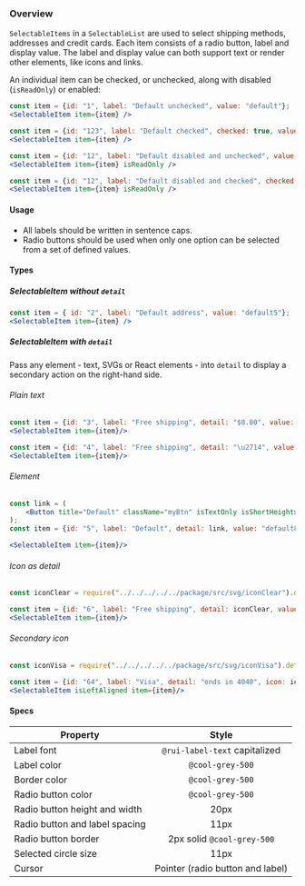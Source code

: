 ### Overview

`SelectableItems` in a `SelectableList` are used to select shipping methods, addresses and credit cards. Each item consists of a radio button, label and display value. The label and display value can both support text or render other elements, like icons and links.

An individual item can be checked, or unchecked, along with disabled (`isReadOnly`) or enabled:

```jsx noeditor
const item = {id: "1", label: "Default unchecked", value: "default"};
<SelectableItem item={item} />
```

```jsx noeditor
const item = {id: "123", label: "Default checked", checked: true, value: "default2" };
<SelectableItem item={item} />
```

```jsx noeditor
const item = {id: "12", label: "Default disabled and unchecked", value: "default3" };
<SelectableItem item={item} isReadOnly />
```

```jsx noeditor
const item = {id: "12", label: "Default disabled and checked", checked: true, value: "default4" };
<SelectableItem item={item} isReadOnly />
```

#### Usage
- All labels should be written in sentence caps.
- Radio buttons should be used when only one option can be selected from a set of defined values.

#### Types

##### SelectableItem without `detail`

```jsx
const item = { id: "2", label: "Default address", value: "default5"};
<SelectableItem item={item} />
```

##### SelectableItem with `detail`

Pass any element - text, SVGs or React elements - into `detail` to display a secondary action on the right-hand side.

###### Plain text

```jsx
const item = {id: "3", label: "Free shipping", detail: "$0.00", value: "free", value: "default6"};
<SelectableItem item={item}/>
```

```jsx
const item = {id: "4", label: "Free shipping", detail: "\u2714", value: "free", value: "default7"};
<SelectableItem item={item}/>
```

###### Element

```jsx
const link = (
    <Button title="Default" className="myBtn" isTextOnly isShortHeight>Default Text</Button>
);
const item = {id: "5", label: "Default", detail: link, value: "default8"};

<SelectableItem item={item}/>
```

###### Icon as detail
```jsx
const iconClear = require("../../../../../package/src/svg/iconClear").default;

const item = {id: "6", label: "Free shipping", detail: iconClear, value: "default9"};
<SelectableItem item={item}/>
```

###### Secondary icon
```jsx
const iconVisa = require("../../../../../package/src/svg/iconVisa").default;

const item = {id: "64", label: "Visa", detail: "ends in 4040", icon: iconVisa, value: "default123"};
<SelectableItem isLeftAligned item={item}/>
```

#### Specs

|Property                                |Style                                |
|----------------------------------------|:-----------------------------------:|
|Label font                              | `@rui-label-text` capitalized       |
|Label color                             | `@cool-grey-500`                    |
|Border color                            | `@cool-grey-500`                    |
|Radio button color                      | `@cool-grey-500`                    |
|Radio button height and width           | 20px                                |
|Radio button and label spacing          | 11px                                |
|Radio button border                     | 2px solid `@cool-grey-500`          |
|Selected circle size                    | 11px                                |
|Cursor                                  | Pointer (radio button and label)    |
